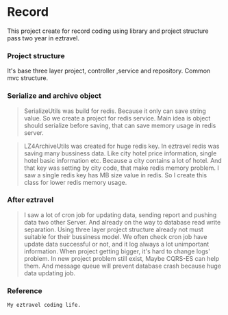 # Record
This project create for record coding using library and project structure pass two year in eztravel.

### Project structure
It's base three layer project, controller ,service and repository. Common mvc structure.

### Serialize and archive object 
> SerializeUtils was build for redis. Because it only can save string value. 
> So we create a project for redis service.
> Main idea is object should serialize before saving, that can save memory usage in redis server. 


> LZ4ArchiveUtils was created for huge redis key. In eztravel redis was saving many bussiness data.
> Like city hotel price information, single hotel basic information etc.
> Because a city contains a lot of hotel. And that key was setting by city code, that make redis memory problem.
> I saw a single redis key has MB size value in redis. So I create this class for lower redis memory usage.
 
### After eztravel
> I saw a lot of cron job for updating data, sending report and pushing data two other Server.
> And already on the way to database read write separation.
> Using three layer project structure already not must suitable for their bussiness model.
> We often check cron job have update data successful or not, and it log always a lot unimportant information.
> When project getting bigger, it's hard to change logs' problem.
> In new project problem still exist, Maybe CQRS-ES can help them.
> And message queue will prevent database crash because huge data updating job.
 
### Reference
    My eztravel coding life.
